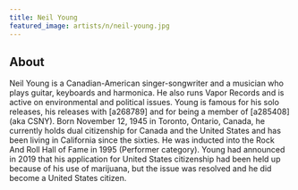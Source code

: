 ```yaml
---
title: Neil Young
featured_image: artists/n/neil-young.jpg
---
```

## About

Neil Young is a Canadian-American singer-songwriter and a musician who plays guitar, keyboards and harmonica. He also runs Vapor Records and is active on environmental and political issues. Young is famous for his solo releases, his releases with [a268789] and for being a member of [a285408] (aka CSNY). Born November 12, 1945 in Toronto, Ontario, Canada, he currently holds dual citizenship for Canada and the United States and has been living in California since the sixties. He was inducted into the Rock And Roll Hall of Fame in 1995 (Performer category). Young had announced in 2019 that his application for United States citizenship had been held up because of his use of marijuana, but the issue was resolved and he did become a United States citizen.

